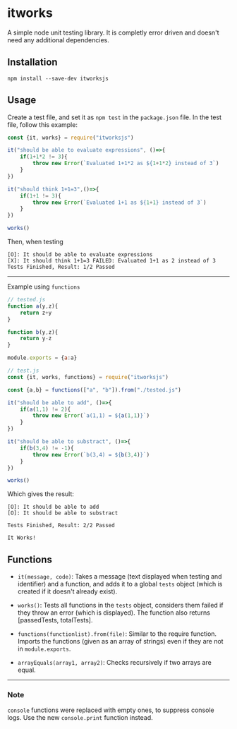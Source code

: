 # itworks
A simple node unit testing library. It is completly error driven and doesn't need any additional dependencies.

## Installation
```
npm install --save-dev itworksjs
```

## Usage
Create a test file, and set it as `npm test` in the `package.json` file. In the test file, follow this example:
```javascript
const {it, works} = require("itworksjs")

it("should be able to evaluate expressions", ()=>{
    if(1+1*2 != 3){
        throw new Error(`Evaluated 1+1*2 as ${1+1*2} instead of 3`)
    }
})

it("should think 1+1=3",()=>{
    if(1+1 != 3){
        throw new Error(`Evaluated 1+1 as ${1+1} instead of 3`)
    }
})

works()
```
Then, when testing
```
[O]: It should be able to evaluate expressions
[X]: It should think 1+1=3 FAILED: Evaluated 1+1 as 2 instead of 3
Tests Finished, Result: 1/2 Passed    
```
---
Example using `functions`

```javascript
// tested.js
function a(y,z){
    return z+y
}

function b(y,z){
    return y-z
}

module.exports = {a:a}

// test.js
const {it, works, functions} = require("itworksjs")

const {a,b} = functions(["a", "b"]).from("./tested.js")

it("should be able to add", ()=>{
    if(a(1,1) != 2){
        throw new Error(`a(1,1) = ${a(1,1)}`)
    }
})

it("should be able to substract", ()=>{
    if(b(3,4) != -1){
        throw new Error(`b(3,4) = ${b(3,4)}`)
    }
})

works()
```
Which gives the result:
```
[O]: It should be able to add
[O]: It should be able to substract

Tests Finished, Result: 2/2 Passed

It Works!
```

## Functions
- `it(message, code)`: Takes a message (text displayed when testing and identifier) and a function, and adds it to a global `tests` object (which is created if it doesn't already exist).

- `works()`: Tests all functions in the `tests` object, considers them failed if they throw an error (which is displayed). The function also returns [passedTests, totalTests].

- `functions(functionlist).from(file)`: Similar to the require function. Imports the functions (given as an array of strings) even if they are not in `module.exports`.

- `arrayEquals(array1, array2)`: Checks recursively if two arrays are equal.

---
### Note
`console` functions were replaced with empty ones, to suppress console logs. Use the new `console.print` function instead. 